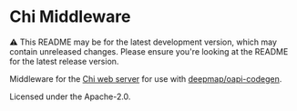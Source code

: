 # Chi Middleware

⚠️ This README may be for the latest development version, which may contain unreleased changes. Please ensure you're looking at the README for the latest release version.

Middleware for the [Chi web server](https://github.com/go-chi/chi) for use with [deepmap/oapi-codegen](https://github.com/deepmap/oapi-codegen).

Licensed under the Apache-2.0.
